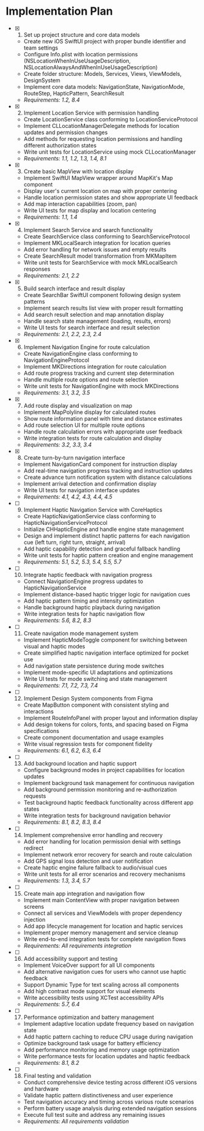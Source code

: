 # Implementation Plan

- [x] 1. Set up project structure and core data models
  - Create new iOS SwiftUI project with proper bundle identifier and team settings
  - Configure Info.plist with location permissions (NSLocationWhenInUseUsageDescription, NSLocationAlwaysAndWhenInUseUsageDescription)
  - Create folder structure: Models, Services, Views, ViewModels, DesignSystem
  - Implement core data models: NavigationState, NavigationMode, RouteStep, HapticPattern, SearchResult
  - _Requirements: 1.2, 8.4_

- [x] 2. Implement Location Service with permission handling
  - Create LocationService class conforming to LocationServiceProtocol
  - Implement CLLocationManagerDelegate methods for location updates and permission changes
  - Add methods for requesting location permissions and handling different authorization states
  - Write unit tests for LocationService using mock CLLocationManager
  - _Requirements: 1.1, 1.2, 1.3, 1.4, 8.1_

- [x] 3. Create basic MapView with location display
  - Implement SwiftUI MapView wrapper around MapKit's Map component
  - Display user's current location on map with proper centering
  - Handle location permission states and show appropriate UI feedback
  - Add map interaction capabilities (zoom, pan)
  - Write UI tests for map display and location centering
  - _Requirements: 1.1, 1.4_

- [x] 4. Implement Search Service and search functionality
  - Create SearchService class conforming to SearchServiceProtocol
  - Implement MKLocalSearch integration for location queries
  - Add error handling for network issues and empty results
  - Create SearchResult model transformation from MKMapItem
  - Write unit tests for SearchService with mock MKLocalSearch responses
  - _Requirements: 2.1, 2.2_

- [x] 5. Build search interface and result display
  - Create SearchBar SwiftUI component following design system patterns
  - Implement search results list view with proper result formatting
  - Add search result selection and map annotation display
  - Handle search state management (loading, results, errors)
  - Write UI tests for search interface and result selection
  - _Requirements: 2.1, 2.2, 2.3, 2.4_

- [x] 6. Implement Navigation Engine for route calculation
  - Create NavigationEngine class conforming to NavigationEngineProtocol
  - Implement MKDirections integration for route calculation
  - Add route progress tracking and current step determination
  - Handle multiple route options and route selection
  - Write unit tests for NavigationEngine with mock MKDirections
  - _Requirements: 3.1, 3.2, 3.5_

- [x] 7. Add route display and visualization on map
  - Implement MapPolyline display for calculated routes
  - Show route information panel with time and distance estimates
  - Add route selection UI for multiple route options
  - Handle route calculation errors with appropriate user feedback
  - Write integration tests for route calculation and display
  - _Requirements: 3.2, 3.3, 3.4_

- [x] 8. Create turn-by-turn navigation interface
  - Implement NavigationCard component for instruction display
  - Add real-time navigation progress tracking and instruction updates
  - Create advance turn notification system with distance calculations
  - Implement arrival detection and confirmation display
  - Write UI tests for navigation interface updates
  - _Requirements: 4.1, 4.2, 4.3, 4.4, 4.5_

- [ ] 9. Implement Haptic Navigation Service with CoreHaptics
  - Create HapticNavigationService class conforming to HapticNavigationServiceProtocol
  - Initialize CHHapticEngine and handle engine state management
  - Design and implement distinct haptic patterns for each navigation cue (left turn, right turn, straight, arrival)
  - Add haptic capability detection and graceful fallback handling
  - Write unit tests for haptic pattern creation and engine management
  - _Requirements: 5.1, 5.2, 5.3, 5.4, 5.5, 5.7_

- [ ] 10. Integrate haptic feedback with navigation progress
  - Connect NavigationEngine progress updates to HapticNavigationService
  - Implement distance-based haptic trigger logic for navigation cues
  - Add haptic pattern timing and intensity optimization
  - Handle background haptic playback during navigation
  - Write integration tests for haptic navigation flow
  - _Requirements: 5.6, 8.2, 8.3_

- [ ] 11. Create navigation mode management system
  - Implement HapticModeToggle component for switching between visual and haptic modes
  - Create simplified haptic navigation interface optimized for pocket use
  - Add navigation state persistence during mode switches
  - Implement mode-specific UI adaptations and optimizations
  - Write UI tests for mode switching and state management
  - _Requirements: 7.1, 7.2, 7.3, 7.4_

- [ ] 12. Implement Design System components from Figma
  - Create MapButton component with consistent styling and interactions
  - Implement RouteInfoPanel with proper layout and information display
  - Add design tokens for colors, fonts, and spacing based on Figma specifications
  - Create component documentation and usage examples
  - Write visual regression tests for component fidelity
  - _Requirements: 6.1, 6.2, 6.3, 6.4_

- [ ] 13. Add background location and haptic support
  - Configure background modes in project capabilities for location updates
  - Implement background task management for continuous navigation
  - Add background permission monitoring and re-authorization requests
  - Test background haptic feedback functionality across different app states
  - Write integration tests for background navigation behavior
  - _Requirements: 8.1, 8.2, 8.3, 8.4_

- [ ] 14. Implement comprehensive error handling and recovery
  - Add error handling for location permission denial with settings redirect
  - Implement network error recovery for search and route calculation
  - Add GPS signal loss detection and user notification
  - Create haptic engine failure fallback to audio/visual cues
  - Write unit tests for all error scenarios and recovery mechanisms
  - _Requirements: 1.3, 3.4, 5.7_

- [ ] 15. Create main app integration and navigation flow
  - Implement main ContentView with proper navigation between screens
  - Connect all services and ViewModels with proper dependency injection
  - Add app lifecycle management for location and haptic services
  - Implement proper memory management and service cleanup
  - Write end-to-end integration tests for complete navigation flows
  - _Requirements: All requirements integration_

- [ ] 16. Add accessibility support and testing
  - Implement VoiceOver support for all UI components
  - Add alternative navigation cues for users who cannot use haptic feedback
  - Support Dynamic Type for text scaling across all components
  - Add high contrast mode support for visual elements
  - Write accessibility tests using XCTest accessibility APIs
  - _Requirements: 5.7, 6.4_

- [ ] 17. Performance optimization and battery management
  - Implement adaptive location update frequency based on navigation state
  - Add haptic pattern caching to reduce CPU usage during navigation
  - Optimize background task usage for battery efficiency
  - Add performance monitoring and memory usage optimization
  - Write performance tests for location updates and haptic feedback
  - _Requirements: 8.1, 8.2_

- [ ] 18. Final testing and validation
  - Conduct comprehensive device testing across different iOS versions and hardware
  - Validate haptic pattern distinctiveness and user experience
  - Test navigation accuracy and timing across various route scenarios
  - Perform battery usage analysis during extended navigation sessions
  - Execute full test suite and address any remaining issues
  - _Requirements: All requirements validation_